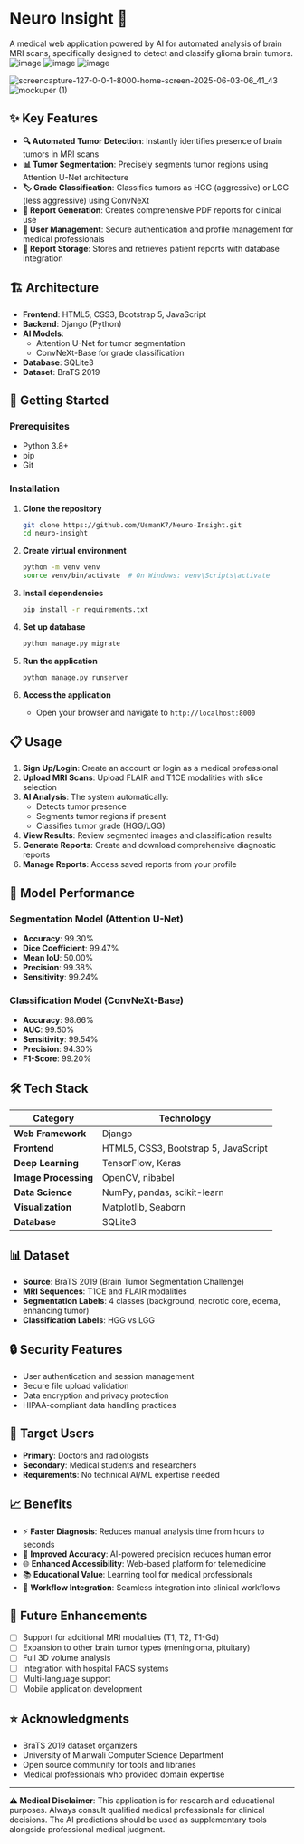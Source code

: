 # Neuro Insight 🧠

A medical web application powered by AI for automated analysis of brain MRI scans, specifically designed to detect and classify glioma brain tumors.
![image](https://github.com/user-attachments/assets/771dd969-0146-4bd9-b3ff-f66fd00661c5)
![image](https://github.com/user-attachments/assets/032caca0-f5ce-4894-9fd1-c7aa740dc8e4)
![image](https://github.com/user-attachments/assets/2a578f1f-859c-46be-9f85-dfb0a152880b)

![screencapture-127-0-0-1-8000-home-screen-2025-06-03-06_41_43](https://github.com/user-attachments/assets/b5bef42c-a2c0-4512-9424-954de9ed7191)
![mockuper (1)](https://github.com/user-attachments/assets/c0b9cb82-ef48-4255-bebf-52976885f278)

## ✨ Key Features

- **🔍 Automated Tumor Detection**: Instantly identifies presence of brain tumors in MRI scans
- **📊 Tumor Segmentation**: Precisely segments tumor regions using Attention U-Net architecture
- **🏷️ Grade Classification**: Classifies tumors as HGG (aggressive) or LGG (less aggressive) using ConvNeXt
- **📄 Report Generation**: Creates comprehensive PDF reports for clinical use
- **👤 User Management**: Secure authentication and profile management for medical professionals
- **💾 Report Storage**: Stores and retrieves patient reports with database integration

## 🏗️ Architecture

- **Frontend**: HTML5, CSS3, Bootstrap 5, JavaScript
- **Backend**: Django (Python)
- **AI Models**: 
  - Attention U-Net for tumor segmentation
  - ConvNeXt-Base for grade classification
- **Database**: SQLite3
- **Dataset**: BraTS 2019

## 🚀 Getting Started

### Prerequisites

- Python 3.8+
- pip
- Git

### Installation

1. **Clone the repository**
   ```bash
   git clone https://github.com/UsmanK7/Neuro-Insight.git
   cd neuro-insight
   ```

2. **Create virtual environment**
   ```bash
   python -m venv venv
   source venv/bin/activate  # On Windows: venv\Scripts\activate
   ```

3. **Install dependencies**
   ```bash
   pip install -r requirements.txt
   ```

4. **Set up database**
   ```bash
   python manage.py migrate
   ```

5. **Run the application**
   ```bash
   python manage.py runserver
   ```

6. **Access the application**
   - Open your browser and navigate to `http://localhost:8000`

## 📋 Usage

1. **Sign Up/Login**: Create an account or login as a medical professional
2. **Upload MRI Scans**: Upload FLAIR and T1CE modalities with slice selection
3. **AI Analysis**: The system automatically:
   - Detects tumor presence
   - Segments tumor regions if present
   - Classifies tumor grade (HGG/LGG)
4. **View Results**: Review segmented images and classification results
5. **Generate Reports**: Create and download comprehensive diagnostic reports
6. **Manage Reports**: Access saved reports from your profile

## 🔬 Model Performance

### Segmentation Model (Attention U-Net)
- **Accuracy**: 99.30%
- **Dice Coefficient**: 99.47%
- **Mean IoU**: 50.00%
- **Precision**: 99.38%
- **Sensitivity**: 99.24%

### Classification Model (ConvNeXt-Base)
- **Accuracy**: 98.66%
- **AUC**: 99.50%
- **Sensitivity**: 99.54%
- **Precision**: 94.30%
- **F1-Score**: 99.20%

## 🛠️ Tech Stack

| Category | Technology |
|----------|------------|
| **Web Framework** | Django |
| **Frontend** | HTML5, CSS3, Bootstrap 5, JavaScript |
| **Deep Learning** | TensorFlow, Keras |
| **Image Processing** | OpenCV, nibabel |
| **Data Science** | NumPy, pandas, scikit-learn |
| **Visualization** | Matplotlib, Seaborn |
| **Database** | SQLite3 |

## 📊 Dataset

- **Source**: BraTS 2019 (Brain Tumor Segmentation Challenge)
- **MRI Sequences**: T1CE and FLAIR modalities
- **Segmentation Labels**: 4 classes (background, necrotic core, edema, enhancing tumor)
- **Classification Labels**: HGG vs LGG

## 🔒 Security Features

- User authentication and session management
- Secure file upload validation
- Data encryption and privacy protection
- HIPAA-compliant data handling practices

## 🎯 Target Users

- **Primary**: Doctors and radiologists
- **Secondary**: Medical students and researchers
- **Requirements**: No technical AI/ML expertise needed

## 📈 Benefits

- ⚡ **Faster Diagnosis**: Reduces manual analysis time from hours to seconds
- 🎯 **Improved Accuracy**: AI-powered precision reduces human error
- 🌐 **Enhanced Accessibility**: Web-based platform for telemedicine
- 📚 **Educational Value**: Learning tool for medical professionals
- 💼 **Workflow Integration**: Seamless integration into clinical workflows

## 🔮 Future Enhancements

- [ ] Support for additional MRI modalities (T1, T2, T1-Gd)
- [ ] Expansion to other brain tumor types (meningioma, pituitary)
- [ ] Full 3D volume analysis
- [ ] Integration with hospital PACS systems
- [ ] Multi-language support
- [ ] Mobile application development

## ⭐ Acknowledgments

- BraTS 2019 dataset organizers
- University of Mianwali Computer Science Department
- Open source community for tools and libraries
- Medical professionals who provided domain expertise

---

**⚠️ Medical Disclaimer**: This application is for research and educational purposes. Always consult qualified medical professionals for clinical decisions. The AI predictions should be used as supplementary tools alongside professional medical judgment.
